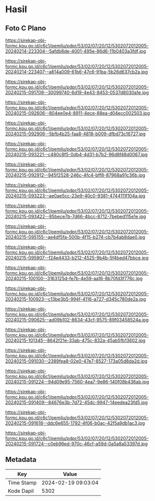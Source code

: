 # Hasil

## Foto C Plano

https://sirekap-obj-formc.kpu.go.id/c6c1/pemilu/pdpr/53/02/07/20/12/5302072012005-20240214-223304--5afdb8de-4001-495e-86d6-11b0403a3fdf.jpg

https://sirekap-obj-formc.kpu.go.id/c6c1/pemilu/pdpr/53/02/07/20/12/5302072012005-20240214-223407--a814a009-61b6-47c6-91ba-5b26d637cb2a.jpg

https://sirekap-obj-formc.kpu.go.id/c6c1/pemilu/pdpr/53/02/07/20/12/5302072012005-20240215-091709--30099740-6d19-4e43-8453-0537d8030a1e.jpg

https://sirekap-obj-formc.kpu.go.id/c6c1/pemilu/pdpr/53/02/07/20/12/5302072012005-20240215-092606--804ee0e4-8911-4ece-88ea-d04ecc002503.jpg

https://sirekap-obj-formc.kpu.go.id/c6c1/pemilu/pdpr/53/02/07/20/12/5302072012005-20240215-092906--5bfb4b25-faa8-4818-b009-dfbd73c16727.jpg

https://sirekap-obj-formc.kpu.go.id/c6c1/pemilu/pdpr/53/02/07/20/12/5302072012005-20240215-093221--c480c8f5-0db4-4d31-b7b2-96d8f48d0067.jpg

https://sirekap-obj-formc.kpu.go.id/c6c1/pemilu/pdpr/53/02/07/20/12/5302072012005-20240215-092912--945f2528-246c-4fc4-bff8-87968a91c36b.jpg

https://sirekap-obj-formc.kpu.go.id/c6c1/pemilu/pdpr/53/02/07/20/12/5302072012005-20240215-093223--ae0ae5cc-23e9-40c0-9381-4744111f104a.jpg

https://sirekap-obj-formc.kpu.go.id/c6c1/pemilu/pdpr/53/02/07/20/12/5302072012005-20240215-093422--85bece7b-7d66-4bcc-8712-7bebed115e1e.jpg

https://sirekap-obj-formc.kpu.go.id/c6c1/pemilu/pdpr/53/02/07/20/12/5302072012005-20240215-095155--ae4df5fa-500b-4f15-b274-cb7b4ab8dae0.jpg

https://sirekap-obj-formc.kpu.go.id/c6c1/pemilu/pdpr/53/02/07/20/12/5302072012005-20240215-095907--f24e4433-b212-4525-9b4b-5f4bed47bbce.jpg

https://sirekap-obj-formc.kpu.go.id/c6c1/pemilu/pdpr/53/02/07/20/12/5302072012005-20240215-100100--3163125d-fe7b-4e59-aa16-8b70fd3f776c.jpg

https://sirekap-obj-formc.kpu.go.id/c6c1/pemilu/pdpr/53/02/07/20/12/5302072012005-20240215-100923--c13be3b5-994f-4116-a727-d345c780de2a.jpg

https://sirekap-obj-formc.kpu.go.id/c6c1/pemilu/pdpr/53/02/07/20/12/5302072012005-20240215-090625--ad09b102-8634-43cf-9575-89f03458524a.jpg

https://sirekap-obj-formc.kpu.go.id/c6c1/pemilu/pdpr/53/02/07/20/12/5302072012005-20240215-101345--8642f21e-33ab-475c-832a-45ab5fb13602.jpg

https://sirekap-obj-formc.kpu.go.id/c6c1/pemilu/pdpr/53/02/07/20/12/5302072012005-20240215-091030--2389fea8-02e0-47e7-8527-173a05d8da2d.jpg

https://sirekap-obj-formc.kpu.go.id/c6c1/pemilu/pdpr/53/02/07/20/12/5302072012005-20240215-091224--94d09e95-7560-4ea7-9e86-140f08b436ab.jpg

https://sirekap-obj-formc.kpu.go.id/c6c1/pemilu/pdpr/53/02/07/20/12/5302072012005-20240215-091409--84676e3b-7d72-45dc-9947-14eedea23fd5.jpg

https://sirekap-obj-formc.kpu.go.id/c6c1/pemilu/pdpr/53/02/07/20/12/5302072012005-20240215-091618--ddc6e655-1792-4f06-b0ac-42f5a9db1ac3.jpg

https://sirekap-obj-formc.kpu.go.id/c6c1/pemilu/pdpr/53/02/07/20/12/5302072012005-20240215-091724--c0eb96ed-970c-46cf-a59d-0a5a8a53397d.jpg


## Metadata

| Key        | Value               |
| ---------- | ------------------- |
| Time Stamp | 2024-02-19 09:03:04 |
| Kode Dapil | 5302                |



